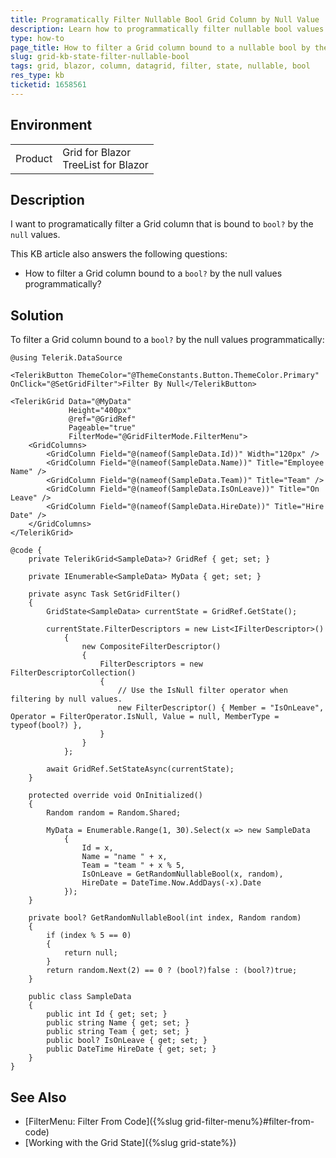 ```yaml
---
title: Programatically Filter Nullable Bool Grid Column by Null Value
description: Learn how to programmatically filter nullable bool values in the Grid component for Blazor.
type: how-to
page_title: How to filter a Grid column bound to a nullable bool by the null values programatically
slug: grid-kb-state-filter-nullable-bool
tags: grid, blazor, column, datagrid, filter, state, nullable, bool
res_type: kb
ticketid: 1658561
---
```


## Environment

<table>
    <tbody>
        <tr>
            <td>Product</td>
            <td>Grid for Blazor <br /> TreeList for Blazor</td>
        </tr>
    </tbody>
</table>

## Description

I want to programatically filter a Grid column that is bound to `bool?` by the `null` values. 


This KB article also answers the following questions:
- How to filter a Grid column bound to a `bool?` by the null values programmatically?

## Solution

To filter a Grid column bound to a `bool?` by the null values programmatically:

````CSHTML
@using Telerik.DataSource

<TelerikButton ThemeColor="@ThemeConstants.Button.ThemeColor.Primary" OnClick="@SetGridFilter">Filter By Null</TelerikButton>

<TelerikGrid Data="@MyData"
             Height="400px"
             @ref="@GridRef"
             Pageable="true"
             FilterMode="@GridFilterMode.FilterMenu">
    <GridColumns>
        <GridColumn Field="@(nameof(SampleData.Id))" Width="120px" />
        <GridColumn Field="@(nameof(SampleData.Name))" Title="Employee Name" />
        <GridColumn Field="@(nameof(SampleData.Team))" Title="Team" />
        <GridColumn Field="@(nameof(SampleData.IsOnLeave))" Title="On Leave" />
        <GridColumn Field="@(nameof(SampleData.HireDate))" Title="Hire Date" />
    </GridColumns>
</TelerikGrid>

@code {
    private TelerikGrid<SampleData>? GridRef { get; set; }

    private IEnumerable<SampleData> MyData { get; set; }

    private async Task SetGridFilter()
    {
        GridState<SampleData> currentState = GridRef.GetState();

        currentState.FilterDescriptors = new List<IFilterDescriptor>()
            {
                new CompositeFilterDescriptor()
                {
                    FilterDescriptors = new FilterDescriptorCollection()
                    {
                        // Use the IsNull filter operator when filtering by null values.
                        new FilterDescriptor() { Member = "IsOnLeave", Operator = FilterOperator.IsNull, Value = null, MemberType = typeof(bool?) },
                    }
                }
            };

        await GridRef.SetStateAsync(currentState);
    }

    protected override void OnInitialized()
    {
        Random random = Random.Shared;

        MyData = Enumerable.Range(1, 30).Select(x => new SampleData
            {
                Id = x,
                Name = "name " + x,
                Team = "team " + x % 5,
                IsOnLeave = GetRandomNullableBool(x, random),
                HireDate = DateTime.Now.AddDays(-x).Date
            });
    }

    private bool? GetRandomNullableBool(int index, Random random)
    {
        if (index % 5 == 0)
        {
            return null;
        }
        return random.Next(2) == 0 ? (bool?)false : (bool?)true;
    }

    public class SampleData
    {
        public int Id { get; set; }
        public string Name { get; set; }
        public string Team { get; set; }
        public bool? IsOnLeave { get; set; }
        public DateTime HireDate { get; set; }
    }
}
````

## See Also

* [FilterMenu: Filter From Code]({%slug grid-filter-menu%}#filter-from-code)
* [Working with the Grid State]({%slug grid-state%})